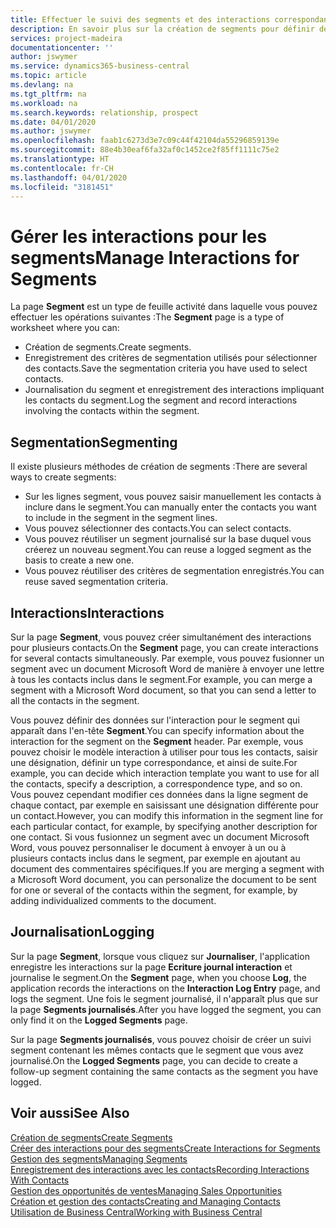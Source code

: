 ```yaml
---
title: Effectuer le suivi des segments et des interactions correspondantes| Microsoft Docs
description: En savoir plus sur la création de segments pour définir des groupes de contacts et spécifier des interactions pour des segments.
services: project-madeira
documentationcenter: ''
author: jswymer
ms.service: dynamics365-business-central
ms.topic: article
ms.devlang: na
ms.tgt_pltfrm: na
ms.workload: na
ms.search.keywords: relationship, prospect
ms.date: 04/01/2020
ms.author: jswymer
ms.openlocfilehash: faab1c6273d3e7c09c44f42104da55296859139e
ms.sourcegitcommit: 88e4b30eaf6fa32af0c1452ce2f85ff1111c75e2
ms.translationtype: HT
ms.contentlocale: fr-CH
ms.lasthandoff: 04/01/2020
ms.locfileid: "3181451"
---
```

# <a name="manage-interactions-for-segments"></a><span data-ttu-id="78a59-103">Gérer les interactions pour les segments</span><span class="sxs-lookup"><span data-stu-id="78a59-103">Manage Interactions for Segments</span></span>
<span data-ttu-id="78a59-104">La page **Segment** est un type de feuille activité dans laquelle vous pouvez effectuer les opérations suivantes :</span><span class="sxs-lookup"><span data-stu-id="78a59-104">The **Segment** page is a type of worksheet where you can:</span></span>

* <span data-ttu-id="78a59-105">Création de segments.</span><span class="sxs-lookup"><span data-stu-id="78a59-105">Create segments.</span></span>
* <span data-ttu-id="78a59-106">Enregistrement des critères de segmentation utilisés pour sélectionner des contacts.</span><span class="sxs-lookup"><span data-stu-id="78a59-106">Save the segmentation criteria you have used to select contacts.</span></span>
* <span data-ttu-id="78a59-107">Journalisation du segment et enregistrement des interactions impliquant les contacts du segment.</span><span class="sxs-lookup"><span data-stu-id="78a59-107">Log the segment and record interactions involving the contacts within the segment.</span></span>

## <a name="segmenting"></a><span data-ttu-id="78a59-108">Segmentation</span><span class="sxs-lookup"><span data-stu-id="78a59-108">Segmenting</span></span>
<span data-ttu-id="78a59-109">Il existe plusieurs méthodes de création de segments :</span><span class="sxs-lookup"><span data-stu-id="78a59-109">There are several ways to create segments:</span></span>

* <span data-ttu-id="78a59-110">Sur les lignes segment, vous pouvez saisir manuellement les contacts à inclure dans le segment.</span><span class="sxs-lookup"><span data-stu-id="78a59-110">You can manually enter the contacts you want to include in the segment in the segment lines.</span></span>
* <span data-ttu-id="78a59-111">Vous pouvez sélectionner des contacts.</span><span class="sxs-lookup"><span data-stu-id="78a59-111">You can select contacts.</span></span>
* <span data-ttu-id="78a59-112">Vous pouvez réutiliser un segment journalisé sur la base duquel vous créerez un nouveau segment.</span><span class="sxs-lookup"><span data-stu-id="78a59-112">You can reuse a logged segment as the basis to create a new one.</span></span>
* <span data-ttu-id="78a59-113">Vous pouvez réutiliser des critères de segmentation enregistrés.</span><span class="sxs-lookup"><span data-stu-id="78a59-113">You can reuse saved segmentation criteria.</span></span>

## <a name="interactions"></a><span data-ttu-id="78a59-114">Interactions</span><span class="sxs-lookup"><span data-stu-id="78a59-114">Interactions</span></span>
<span data-ttu-id="78a59-115">Sur la page **Segment**, vous pouvez créer simultanément des interactions pour plusieurs contacts.</span><span class="sxs-lookup"><span data-stu-id="78a59-115">On the **Segment** page, you can create interactions for several contacts simultaneously.</span></span> <span data-ttu-id="78a59-116">Par exemple, vous pouvez fusionner un segment avec un document Microsoft Word de manière à envoyer une lettre à tous les contacts inclus dans le segment.</span><span class="sxs-lookup"><span data-stu-id="78a59-116">For example, you can merge a segment with a Microsoft Word document, so that you can send a letter to all the contacts in the segment.</span></span>

<span data-ttu-id="78a59-117">Vous pouvez définir des données sur l'interaction pour le segment qui apparaît dans l'en-tête **Segment**.</span><span class="sxs-lookup"><span data-stu-id="78a59-117">You can specify information about the interaction for the segment on the **Segment** header.</span></span> <span data-ttu-id="78a59-118">Par exemple, vous pouvez choisir le modèle interaction à utiliser pour tous les contacts, saisir une désignation, définir un type correspondance, et ainsi de suite.</span><span class="sxs-lookup"><span data-stu-id="78a59-118">For example, you can decide which interaction template you want to use for all the contacts, specify a description, a correspondence type, and so on.</span></span> <span data-ttu-id="78a59-119">Vous pouvez cependant modifier ces données dans la ligne segment de chaque contact, par exemple en saisissant une désignation différente pour un contact.</span><span class="sxs-lookup"><span data-stu-id="78a59-119">However, you can modify this information in the segment line for each particular contact, for example, by specifying another description for one contact.</span></span> <span data-ttu-id="78a59-120">Si vous fusionnez un segment avec un document Microsoft Word, vous pouvez personnaliser le document à envoyer à un ou à plusieurs contacts inclus dans le segment, par exemple en ajoutant au document des commentaires spécifiques.</span><span class="sxs-lookup"><span data-stu-id="78a59-120">If you are merging a segment with a Microsoft Word document, you can personalize the document to be sent for one or several of the contacts within the segment, for example, by adding individualized comments to the document.</span></span>

## <a name="logging"></a><span data-ttu-id="78a59-121">Journalisation</span><span class="sxs-lookup"><span data-stu-id="78a59-121">Logging</span></span>
<span data-ttu-id="78a59-122">Sur la page **Segment**, lorsque vous cliquez sur **Journaliser**, l'application enregistre les interactions sur la page **Ecriture journal interaction** et journalise le segment.</span><span class="sxs-lookup"><span data-stu-id="78a59-122">On the **Segment** page, when you choose **Log**, the application records the interactions on the **Interaction Log Entry** page, and logs the segment.</span></span> <span data-ttu-id="78a59-123">Une fois le segment journalisé, il n'apparaît plus que sur la page **Segments journalisés**.</span><span class="sxs-lookup"><span data-stu-id="78a59-123">After you have logged the segment, you can only find it on the **Logged Segments** page.</span></span>

<span data-ttu-id="78a59-124">Sur la page **Segments journalisés**, vous pouvez choisir de créer un suivi segment contenant les mêmes contacts que le segment que vous avez journalisé.</span><span class="sxs-lookup"><span data-stu-id="78a59-124">On the **Logged Segments** page, you can decide to create a follow-up segment containing the same contacts as the segment you have logged.</span></span>

## <a name="see-also"></a><span data-ttu-id="78a59-125">Voir aussi</span><span class="sxs-lookup"><span data-stu-id="78a59-125">See Also</span></span>
[<span data-ttu-id="78a59-126">Création de segments</span><span class="sxs-lookup"><span data-stu-id="78a59-126">Create Segments</span></span>](marketing-how-create-segment.md)  
[<span data-ttu-id="78a59-127">Créer des interactions pour des segments</span><span class="sxs-lookup"><span data-stu-id="78a59-127">Create Interactions for Segments</span></span>](marketing-how-create-interactions.md)  
[<span data-ttu-id="78a59-128">Gestion des segments</span><span class="sxs-lookup"><span data-stu-id="78a59-128">Managing Segments</span></span>](marketing-segments.md)  
[<span data-ttu-id="78a59-129">Enregistrement des interactions avec les contacts</span><span class="sxs-lookup"><span data-stu-id="78a59-129">Recording Interactions With Contacts</span></span>](marketing-interactions.md)  
[<span data-ttu-id="78a59-130">Gestion des opportunités de ventes</span><span class="sxs-lookup"><span data-stu-id="78a59-130">Managing Sales Opportunities</span></span>](marketing-manage-sales-opportunities.md)  
[<span data-ttu-id="78a59-131">Création et gestion des contacts</span><span class="sxs-lookup"><span data-stu-id="78a59-131">Creating and Managing Contacts</span></span>](marketing-contacts.md)  
[<span data-ttu-id="78a59-132">Utilisation de Business Central</span><span class="sxs-lookup"><span data-stu-id="78a59-132">Working with Business Central</span></span>](ui-work-product.md)
